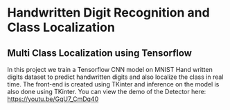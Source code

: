 # Handwritten Digit Recognition and Class Localization
## Multi Class Localization using Tensorflow
In this project we train a Tensorflow CNN model on MNIST Hand written digits dataset to predict handwritten digits and also localize the class in real time. 
The front-end is created using TKinter and inference on the model is also done using TKinter. You can view the demo of the Detector here: https://youtu.be/GqU7_CmDq40

